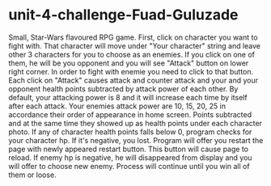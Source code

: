 # unit-4-challenge-Fuad-Guluzade

Small, Star-Wars flavoured RPG game.
First, click on character you want to fight with. That character will move under "Your character" string and leave other 3 characters for you to choose as an enemies.
If you click on one of them, he will be you opponent and you will see "Attack" button on lower right corner. 
In order to fight with enemie you need to click to that button. Each click on "Attack" causes attack and counter attack and your and your opponent health points subtracted by attack power of each other. By default, your attacking power is 8 and it will increase each time by itself after each attack. Your enemies attack power are 10, 15, 20, 25 in accordance their order of appearance in home screen. Points subtracted and at the same time they showed up as health points under each character photo.
If any of character health points falls below 0, program checks for your character hp. If it's negative, you lost. Program will offer you restart the page with newly appeared restart button. This button will cause page to reload.
If enemy hp is negative, he will disappeared from display and you will offer to choose new enemy. Process will continue until you win all of them or loose.